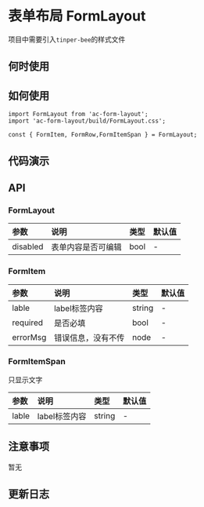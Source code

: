 # 表单布局 FormLayout

项目中需要引入`tinper-bee`的样式文件

 ## 何时使用


 ## 如何使用

 ```
import FormLayout from 'ac-form-layout';
import 'ac-form-layout/build/FormLayout.css';

const { FormItem, FormRow,FormItemSpan } = FormLayout;
```

 ## 代码演示

 ## API

### FormLayout

|参数|说明|类型|默认值|
|:---|:-----|:----|:------|
|disabled|表单内容是否可编辑|bool|-|

### FormItem

|参数|说明|类型|默认值|
|:---|:-----|:----|:------|
|lable|label标签内容|string|-|
|required|是否必填|bool|-|
|errorMsg|错误信息，没有不传|node|-|

### FormItemSpan

只显示文字

|参数|说明|类型|默认值|
|:---|:-----|:----|:------|
|lable|label标签内容|string|-|




 ## 注意事项

 暂无

 ## 更新日志